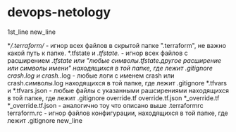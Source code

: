 # devops-netology
1st_line
new_line

**/.terraform/* - игнор всех файлов в скрытой папке ".terraform", не важно какой путь к папке.
*.tfstate и *.tfstate.* - игнор всех файлов с расширением *.tfstate или  "любые символы.tfstate.другое расширение или символы имени" находящихся в той папке, где лежит .gitignore
crash.log и crash.*.log - любые логи с именем crash или crash.символы.log находящихся в той папке, где лежит .gitignore
*.tfvars и *.tfvars.json - любые файлы с указанными рашсирениями находящихся в той папке, где лежит .gitignore
override.tf override.tf.json *_override.tf *_override.tf.json - аналогично тоу что описано выше
.terraformrc terraform.rc - игнор файлов конфигурации, находящихся в той папке, где лежит .gitignore
new_line
